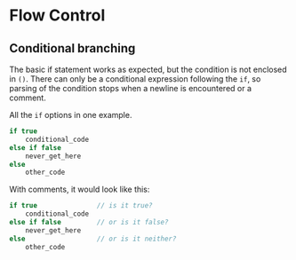 # Flow Control

## Conditional branching

The basic if statement works as expected, but the condition is not enclosed in `()`. There can only be a conditional expression following the `if`, so parsing of the condition stops when a newline is encountered or a comment.

All the `if` options in one example.

```C#
if true
    conditional_code
else if false
    never_get_here
else
    other_code
```

With comments, it would look like this:

```C#
if true               // is it true?
    conditional_code
else if false         // or is it false?
    never_get_here
else                  // or is it neither?
    other_code
```

